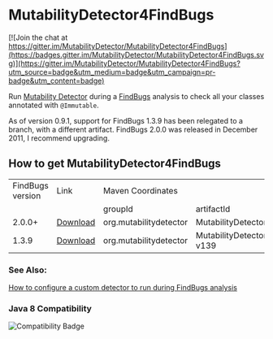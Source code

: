 # MutabilityDetector4FindBugs

[![Join the chat at https://gitter.im/MutabilityDetector/MutabilityDetector4FindBugs](https://badges.gitter.im/MutabilityDetector/MutabilityDetector4FindBugs.svg)](https://gitter.im/MutabilityDetector/MutabilityDetector4FindBugs?utm_source=badge&utm_medium=badge&utm_campaign=pr-badge&utm_content=badge)


Run [Mutability Detector](https://github.com/MutabilityDetector/MutabilityDetector) during a [FindBugs](http://findbugs.sourceforge.net/) analysis to check all your classes annotated with `@Immutable`.

As of version 0.9.1, support for FindBugs 1.3.9 has been relegated to a branch, with a different artifact. FindBugs 2.0.0 was released in December 2011, I recommend upgrading.

## How to get MutabilityDetector4FindBugs



<table>
    <tr>
        <td colspan=1>FindBugs version
        <td colspan=1>Link</td>
        <td colspan=3>Maven Coordinates</td>
    <tr>
        <td>
        <td>
        <td>groupId</td>
        <td>artifactId</td>
        <td>version</td>
    </tr>
    <tr>
        <td>2.0.0+</td>
        <td><a href="http://search.maven.org/remotecontent?filepath=org/mutabilitydetector/MutabilityDetector4FindBugs/0.9.1/MutabilityDetector4FindBugs-0.9.1.jar">Download</a></td>
        <td>org.mutabilitydetector</td>
        <td>MutabilityDetector4FindBugs</td>
        <td>0.9.1</td>
    </tr>
    <tr>
        <td>1.3.9</td>
        <td><a href="http://search.maven.org/remotecontent?filepath=org/mutabilitydetector/MutabilityDetector4FindBugs-v139/0.9.1/MutabilityDetector4FindBugs-v139-0.9.1.jar">Download</a></td>
        <td>org.mutabilitydetector</td>
        <td>MutabilityDetector4FindBugs-v139</td>
        <td>0.9.1</td>
    </tr>
</table>


### See Also:

[How to configure a custom detector to run during FindBugs analysis](https://code.google.com/p/findbugs/wiki/DetectorPluginTutorial#Loading_Our_Plugin)

### Java 8 Compatibility
![Compatibility Badge](https://java.net/downloads/adoptopenjdk/compat.svg)

